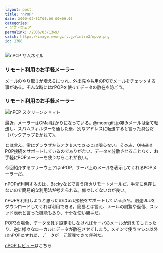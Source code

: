 ```yaml
---
layout: post
title: "nPOP"
date: 2006-03-22T09:00:00+09:00
categories:
- ソフトウェア
permalink: /2006/03/1369/
catch: https://image.moongift.jp/intro2/npop.png
id: 1368
---
```

 ![nPOP サムネイル](https://image.moongift.jp/intro2/npop.t.png "nPOP サムネイル")
  

### リモート利用のお手軽メーラー
  
メールのやり取りが増えるにつれ、外出先や共用のPCでメールをチェックする事がある。そんな時にはnPOPを使ってデータの散在を防ごう。  
<!--more-->  

### リモート利用のお手軽メーラー
  

![nPOP スクリーンショット](https://image.moongift.jp/intro2/npop.png "nPOP スクリーンショット")

  

最近、メーラーはGMailばかりになっている。@moongift.jp宛のメールは全て転送し、スパムフィルターを通した後、別なアドレスに転送すると言った具合だ（バックアップをかねて）。

  

とは言え、常にブラウザからアクセスできるとは限らない。その点、GMailはPOP接続をサポートしているのでありがたい。データを分散させることなく、お手軽にPOPメーラーを使うならこれが良い。

  

今回紹介するフリーウェアはnPOP、サーバ上のメールを表示してくれるPOPメーラーだ。

  

nPOPが利用するのは、Beckyなどで言う所のリモートメールだ。手元に保存しないので簡易的な利用法が考えられる。仰々しくないのが良い。

  

nPOPを利用しようと思ったのはSSL接続をサポートしている点だ。別途DLLをダウンロードしてくれば利用できる。簡易とは言え、メールの閲覧や返信、スレッド表示と言った機能もあり、十分な使い勝手だ。

  

POP3の場合、データを残す設定をしなければサーバのメールが消えてしまったり、逆に様々なローカルにデータが散在させてしまう。メインで使うマシン以外はnPOPにすれば、データが一元管理できて便利だ。

  

[nPOP レビュー](http://fw.moongift.jp/review/i-1374.html)はこちら

